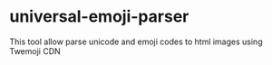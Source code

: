 # universal-emoji-parser
This tool allow parse unicode and emoji codes to html images using Twemoji CDN
